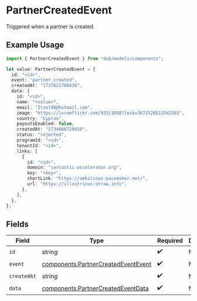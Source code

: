# PartnerCreatedEvent

Triggered when a partner is created.

## Example Usage

```typescript
import { PartnerCreatedEvent } from "dub/models/components";

let value: PartnerCreatedEvent = {
  id: "<id>",
  event: "partner.created",
  createdAt: "1737621706636",
  data: {
    id: "<id>",
    name: "<value>",
    email: "Itzel96@hotmail.com",
    image: "https://loremflickr.com/933/1058?lock=3672520512542365",
    country: "Cyprus",
    payoutsEnabled: false,
    createdAt: "1734666729650",
    status: "rejected",
    programId: "<id>",
    tenantId: "<id>",
    links: [
      {
        id: "<id>",
        domain: "sarcastic-accelerator.org",
        key: "<key>",
        shortLink: "https://ambitious-pacemaker.net/",
        url: "https://illustrious-straw.info",
      },
    ],
  },
};
```

## Fields

| Field                                                                                      | Type                                                                                       | Required                                                                                   | Description                                                                                |
| ------------------------------------------------------------------------------------------ | ------------------------------------------------------------------------------------------ | ------------------------------------------------------------------------------------------ | ------------------------------------------------------------------------------------------ |
| `id`                                                                                       | *string*                                                                                   | :heavy_check_mark:                                                                         | N/A                                                                                        |
| `event`                                                                                    | [components.PartnerCreatedEventEvent](../../models/components/partnercreatedeventevent.md) | :heavy_check_mark:                                                                         | N/A                                                                                        |
| `createdAt`                                                                                | *string*                                                                                   | :heavy_check_mark:                                                                         | N/A                                                                                        |
| `data`                                                                                     | [components.PartnerCreatedEventData](../../models/components/partnercreatedeventdata.md)   | :heavy_check_mark:                                                                         | N/A                                                                                        |